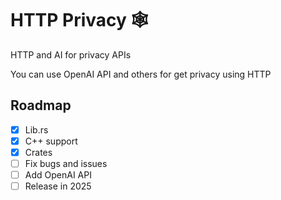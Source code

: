 # HTTP Privacy 🕸️

HTTP and AI for privacy APIs

You can use OpenAI API and others for get privacy using HTTP

## Roadmap

- [x] Lib.rs
- [x] C++ support
- [x] Crates
- [ ] Fix bugs and issues
- [ ] Add OpenAI API
- [ ] Release in 2025
